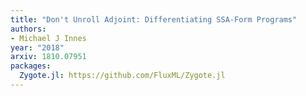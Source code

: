 ```yaml
---
title: "Don't Unroll Adjoint: Differentiating SSA-Form Programs"
authors: 
- Michael J Innes
year: "2018"
arxiv: 1810.07951
packages:
  Zygote.jl: https://github.com/FluxML/Zygote.jl
---
```

